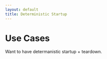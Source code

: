 ```yaml
---
layout: default
title: Deterministic Startup
---
```


# Use Cases

Want to have determanistic startup + teardown. 


